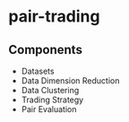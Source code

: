 # pair-trading

## Components
* Datasets
* Data Dimension Reduction
* Data Clustering
* Trading Strategy
* Pair Evaluation
